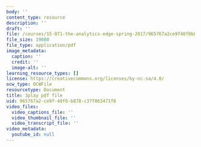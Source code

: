 ```yaml
---
body: ''
content_type: resource
description: ''
draft: ''
file: /courses/15-071-the-analytics-edge-spring-2017/965767a2ce9f40f0b878c37f063471f8_IXwPD4R6V6M.pdf
file_size: 19880
file_type: application/pdf
image_metadata:
  caption: ''
  credit: ''
  image-alt: ''
learning_resource_types: []
license: https://creativecommons.org/licenses/by-nc-sa/4.0/
ocw_type: OCWFile
resourcetype: Document
title: 3play pdf file
uid: 965767a2-ce9f-40f0-b878-c37f063471f8
video_files:
  video_captions_file: ''
  video_thumbnail_file: ''
  video_transcript_file: ''
video_metadata:
  youtube_id: null
---
```

